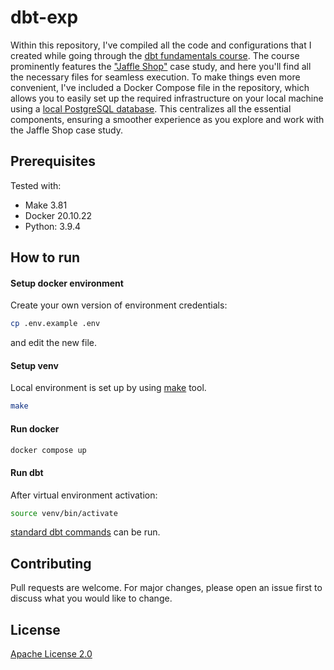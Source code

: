 # dbt-exp

Within this repository, I've compiled all the code and configurations that I created while going through the [dbt fundamentals course](https://courses.getdbt.com/courses/fundamentals). 
The course prominently features the ["Jaffle Shop"](https://github.com/dbt-labs/jaffle-shop) case study, and here you'll find all the necessary files for seamless execution. 
To make things even more convenient, I've included a Docker Compose file in the repository, which allows you to easily set up
the required infrastructure on your local machine using a [local PostgreSQL database](https://docs.getdbt.com/docs/core/connect-data-platform/postgres-setup). This centralizes all the essential components, 
ensuring a smoother experience as you explore and work with the Jaffle Shop case study.

## Prerequisites

Tested with:

- Make 3.81
- Docker 20.10.22
- Python: 3.9.4

## How to run

#### Setup docker environment

Create your own version of environment credentials:

```bash
cp .env.example .env
```

and edit the new file.

#### Setup venv

Local environment is set up by using [make](https://www.gnu.org/software/make/) tool.

```bash
make
```

#### Run docker

```bash
docker compose up
```


#### Run dbt


After virtual environment activation:

```bash
source venv/bin/activate
```

[standard dbt commands](https://docs.getdbt.com/reference/dbt-commands) can be run.

## Contributing

Pull requests are welcome. For major changes, please open an issue first to discuss what you would like to change.

## License

[Apache License 2.0](https://choosealicense.com/licenses/apache-2.0/)
